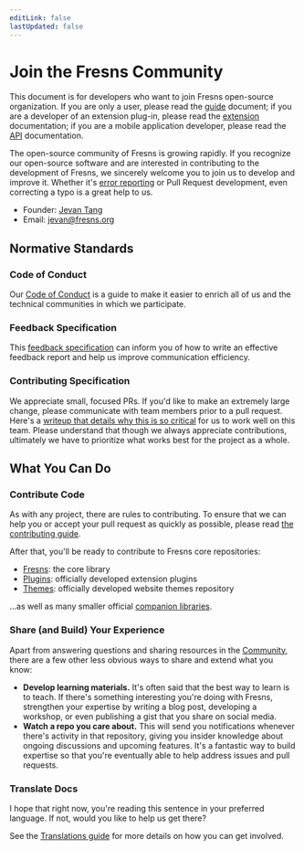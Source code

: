 ```yaml
---
editLink: false
lastUpdated: false
---
```


# Join the Fresns Community

This document is for developers who want to join Fresns open-source organization. If you are only a user, please read the [guide](../guide/) document; if you are a developer of an extension plug-in, please read the [extension](https://docs.fresns.com/open-source/extensions/) documentation; if you are a mobile application developer, please read the [API](https://docs.fresns.com/clients/api/) documentation.

The open-source community of Fresns is growing rapidly. If you recognize our open-source software and are interested in contributing to the development of Fresns, we sincerely welcome you to join us to develop and improve it. Whether it's [error reporting](../guide/feedback.md) or Pull Request development, even correcting a typo is a great help to us.

- Founder: [Jevan Tang](https://github.com/jevantang)
- Email: [jevan@fresns.org](mailto:jevan@fresns.org)

## Normative Standards

### Code of Conduct

Our [Code of Conduct](https://www.contributor-covenant.org/zh-cn/version/2/0/code_of_conduct/) is a guide to make it easier to enrich all of us and the technical communities in which we participate.

### Feedback Specification

This [feedback specification](https://www.chiark.greenend.org.uk/~sgtatham/bugs-cn.html) can inform you of how to write an effective feedback report and help us improve communication efficiency.

### Contributing Specification

We appreciate small, focused PRs. If you'd like to make an extremely large change, please communicate with team members prior to a pull request. Here's a [writeup that details why this is so critical](https://www.netlify.com/blog/2020/03/31/how-to-scope-down-prs/) for us to work well on this team. Please understand that though we always appreciate contributions, ultimately we have to prioritize what works best for the project as a whole.

## What You Can Do

### Contribute Code

As with any project, there are rules to contributing. To ensure that we can help you or accept your pull request as quickly as possible, please read [the contributing guide](/contributing/).

After that, you'll be ready to contribute to Fresns core repositories:

- [Fresns](https://github.com/fresns/fresns): the core library
- [Plugins](https://github.com/fresns/plugins): officially developed extension plugins
- [Themes](https://github.com/fresns/client-website-themes): officially developed website themes repository

...as well as many smaller official [companion libraries](https://github.com/fresns).

### Share (and Build) Your Experience

Apart from answering questions and sharing resources in the [Community](https://discuss.fresns.org/), there are a few other less obvious ways to share and extend what you know:

- **Develop learning materials.** It's often said that the best way to learn is to teach. If there's something interesting you're doing with Fresns, strengthen your expertise by writing a blog post, developing a workshop, or even publishing a gist that you share on social media.
- **Watch a repo you care about.** This will send you notifications whenever there's activity in that repository, giving you insider knowledge about ongoing discussions and upcoming features. It's a fantastic way to build expertise so that you're eventually able to help address issues and pull requests.

### Translate Docs

I hope that right now, you're reading this sentence in your preferred language. If not, would you like to help us get there?

See the [Translations guide](../contributing/translations.md) for more details on how you can get involved.
